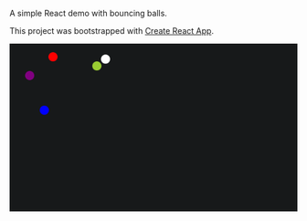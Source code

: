 A simple React demo with bouncing balls.

This project was bootstrapped with [Create React App](https://github.com/facebookincubator/create-react-app).

![Bouncy](https://github.com/amenayach/React-Bouncy/blob/master/doc/bouncy.png)
